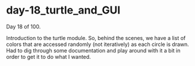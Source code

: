 # day-18_turtle_and_GUI
Day 18 of 100.

Introduction to the turtle module. So, behind the scenes, we have a list of colors that are accessed randomly (not iteratively) as each circle is drawn. Had to dig through some documentation and play around with it a bit in order to get it to do what I wanted.

